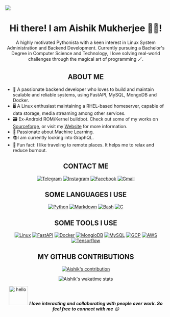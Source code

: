 <img src="https://ik.imagekit.io/AISHIK999/img/3.png?updatedAt=1694007650533"/>


<h1 align="center"> Hi there! I am Aishik Mukherjee 👋🏼!</h1>

<p align="center">A highly motivated Pythonista with a keen interest in Linux System Administration and Backend Development. Currently pursuing a Bachelor's Degree in Computer Science and Technology, I love solving real-world challenges through the magical art of programming 🪄.</p>

<h2 align="center">ABOUT ME</h2>

* 💫 A passionate backend developer who loves to build and maintain scalable and reliable systems, using FastAPI, MySQL, MongoDB and Docker.
*  🖥️ A Linux enthusiast maintaining a RHEL-based homeserver, capable of data storage, media streaming among other services.
* 🗃️ Ex-Android ROM/Kernel buildbot. Check out some of my works on [Sourceforge](https://sourceforge.net/u/aishik999/profile "Teleport to Sourceforge"), or visit my [Website](https://aishik999.github.io "Teleport to my website") for more information.
* 📖 Passionate about Machine Learning.
* 📚I am currently looking into GraphQL.
* 🌈 Fun fact: I like traveling to remote places. It helps me to relax and reduce burnout.


<h2 align="center">CONTACT ME</h2>
<div align="center">

<a href="https://https://t.me/AISHIK999/" title="Telegram">
<img src="https://img.shields.io/badge/Telegram-2CA5E0?style=for-the-badge&logo=telegram&logoColor=white" alt="Telegram"></a>
<a href="https://www.instagram.com/aishik999/" title="Instagram">
<img src="https://img.shields.io/badge/Instagram-E4405F?style=for-the-badge&logo=instagram&logoColor=white" alt="Instagram"></a>
<a href="https://www.facebook.com/aishik.mukherjee.503" title="Facebook">
<img src="https://img.shields.io/badge/Facebook-1877F2?style=for-the-badge&logo=facebook&logoColor=white" alt="Facebook"></a>
<a href="mailto:aishikm2002@duck.com" title="Gmail">
<img src="https://img.shields.io/badge/Gmail-D14836?style=for-the-badge&logo=gmail&logoColor=white" alt="Gmail"></a>

</div>


<h2 align="center">SOME LANGUAGES I USE</h2>

<div align="center">

[![Python](https://skillicons.dev/icons?i=python&theme=dark)](https://www.python.org/)
[![Markdown](https://skillicons.dev/icons?i=md&theme=dark)](https://daringfireball.net/projects/markdown/)
[![Bash](https://skillicons.dev/icons?i=bash&theme=dark)](https://www.gnu.org/software/bash/)
[![C](https://skillicons.dev/icons?i=c&theme=dark)](https://en.wikipedia.org/wiki/The_C_Programming_Language)

</div>


<h2 align="center">SOME TOOLS I USE</h2>

<div align="center">

[![Linux](https://skillicons.dev/icons?i=linux&perline=3)](https://www.linux.org/)
[![FastAPI](https://skillicons.dev/icons?i=fastapi&perline=3)](https://fastapi.tiangolo.com/)
[![Docker](https://skillicons.dev/icons?i=docker&perline=3)](https://www.docker.com/)
[![MongioDB](https://skillicons.dev/icons?i=mongodb&perline=3)](https://www.mongodb.com/)
[![MySQL](https://skillicons.dev/icons?i=mysql&perline=3)](https://www.mysql.com/)
[![GCP](https://skillicons.dev/icons?i=gcp&perline=3)](https://https://cloud.google.com/)
[![AWS](https://skillicons.dev/icons?i=aws&perline=3)](https://aws.amazon.com/)
[![Tensorflow](https://skillicons.dev/icons?i=tensorflow&perline=3)](https://www.tensorflow.org/)

</div>

<h2 align="center">MY GITHUB CONTRIBUTIONS</h2>

<div align="center">

[![Aishik's contribution](https://streak-stats.demolab.com?user=AISHIK999&theme=gruvbox)](https://git.io/streak-stats)

![Aishik's wakatime stats](https://github-readme-stats-gamma-lake.vercel.app/api/wakatime?username=AISHIK999&theme=gruvbox&langs_count=15&custom_title=Progress)

</div>


<div align="center">

<img src="https://media.giphy.com/media/LnQjpWaON8nhr21vNW/giphy.gif" width="60" alt="hello"> <em>
<b>I love interacting and collaborating with people over work. So feel free to connect with me</b> 😃
</em>
<br/>

</div>

